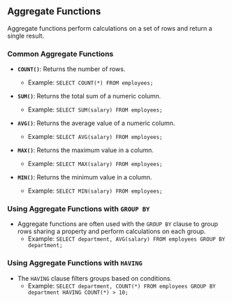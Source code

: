## Aggregate Functions

Aggregate functions perform calculations on a set of rows and return a single result.

### Common Aggregate Functions

- **`COUNT()`**: Returns the number of rows.
  - Example: `SELECT COUNT(*) FROM employees;`

- **`SUM()`**: Returns the total sum of a numeric column.
  - Example: `SELECT SUM(salary) FROM employees;`

- **`AVG()`**: Returns the average value of a numeric column.
  - Example: `SELECT AVG(salary) FROM employees;`

- **`MAX()`**: Returns the maximum value in a column.
  - Example: `SELECT MAX(salary) FROM employees;`

- **`MIN()`**: Returns the minimum value in a column.
  - Example: `SELECT MIN(salary) FROM employees;`

### Using Aggregate Functions with `GROUP BY`
- Aggregate functions are often used with the `GROUP BY` clause to group rows sharing a property and perform calculations on each group.
  - Example: `SELECT department, AVG(salary) FROM employees GROUP BY department;`

### Using Aggregate Functions with `HAVING`
- The `HAVING` clause filters groups based on conditions.
  - Example: `SELECT department, COUNT(*) FROM employees GROUP BY department HAVING COUNT(*) > 10;`

